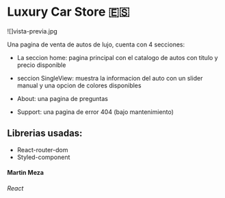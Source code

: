 # Luxury Car Store :es:

![]vista-previa.jpg

Una pagina de venta de autos de lujo, cuenta con 4 secciones:

 - La seccion home: pagina principal con el catalogo de autos con titulo y precio disponible
 
 - seccion SingleView: muestra la informacion del auto con un slider manual y una opcion de colores disponibles

 - About: una pagina de preguntas

 - Support: una pagina de error 404 (bajo mantenimiento)

## Librerias usadas: 

- React-router-dom
- Styled-component

#### Martin Meza

###### React 

